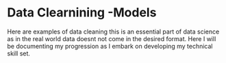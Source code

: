 # Data Clearnining -Models
Here are examples of data cleaning this is an essential part of data science as in the real world data doesnt not come in the desired format. Here I will be documenting my progression as I embark on developing my technical skill set.
